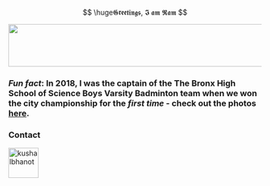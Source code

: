 $$
\huge𝕲𝖗𝖊𝖊𝖙𝖎𝖓𝖌𝖘, 𝕴 𝖆𝖒 𝕽𝖆𝖒
$$

<p align="center"><img src="/tex/5fcdd8035347fc4ef9f42dacd4400072.svg?invert_in_darkmode&sanitize=true" align=middle width=649.79729595pt height=84.9085314pt/></p>

### *Fun fact*: In 2018, I was the captain of the The Bronx High School of Science Boys Varsity Badminton team when we won the city championship for the _first time_ - check out the photos [here](https://www.flickr.com/photos/30144140@N05/albums/72157674450437607).

### Contact

<p align="left">
  <a href="https://linkedin.com/in/ramanshsharma" target="_blank"><img align="center" src="https://cdn.jsdelivr.net/npm/simple-icons@3.0.1/icons/linkedin.svg" alt="kushalbhanot" height="60" width="60"/></a> &nbsp;&nbsp;
</p>
